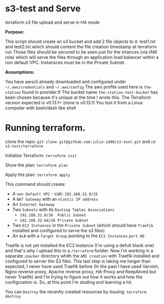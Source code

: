 # s3-test and Serve
terraform s3 file upload and serve in HA mode

**Porpose:**

This script should create an s3 bucket and add 2 file objects to it: test1.txt and test2.txt which should content the file creation timestamp at terraform run
Those files should be secured to be seen just for the intances (via IAM role) which will serve the files through an application load balancer within a non default VPC. 
Instansces must be in the Private Subnet.

**Assumptions:**

You have awscli already downloaded and configured under `~/.aws/credentials` and `~/.aws/config`
The aws profile used here is `the-station` found in provider.tf
The bucket name `the-station-test-bucket` has been chosen because it's unique at the time I wrote this.
The Terraform version expected is v0.13.1+ (mine is v0.13.1)
You test it from a Linux computer with bash/dash like shell

# Running terraform.

clone the repo: `git clone git@github.com:julio-id90/s3-test.git` and `cd s3-test/terraform`

Initialize Terraform: `terraform init`

Show the plan: `terraform plan`

Apply the plan: `terraform apply`

This command should create:
- A `non Default VPC` - cidr: `192.168.32.0/25`
- A `NAT Gateway` with an `elastic IP address`
- An `Internet Gateway`
- Two `Subnets` with its `Routing Tables Associations`
    - `192.168.32.0/26  Public Subnet`
    - `192.168.32.64/26 Private Subnet`
- Two `EC2 Instances` in the `Private Subnet` (which should have `Traefik` installed and configured to serve the s3 files)
- An `ALB` with a `Target Group` pointing to the `EC2 Instances` `port 80`

Traefik is not yet installed the EC2 Instance (I'm using a defult blank one) and that's why I upload this to a `/terraform` forlder.
Now I'm working in a separate `/packer` directory whith the `AMI creation` with Traefik installed and configured to server the S3 files.
This last step is taking me longer than expected, I never have used Traefik before (In the past I have used Varnish, Nginx reverse proxy, Apache reverse proxy, HA-Proxy and KeepAlived but never Traefik) and I'm trying to figure out how it works and how the configuration is.
So, at this point I'm studing and learning a lot.


You can `Destroy` the recently created resources by issuing: `terraform destroy`

